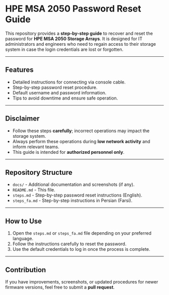 # HPE MSA 2050 Password Reset Guide

This repository provides a **step-by-step guide** to recover and reset the password for **HPE MSA 2050 Storage Arrays**. It is designed for IT administrators and engineers who need to regain access to their storage system in case the login credentials are lost or forgotten.

---

## Features

- Detailed instructions for connecting via console cable.
- Step-by-step password reset procedure.
- Default username and password information.
- Tips to avoid downtime and ensure safe operation.

---

## Disclaimer

- Follow these steps **carefully**; incorrect operations may impact the storage system.  
- Always perform these operations during **low network activity** and inform relevant teams.  
- This guide is intended for **authorized personnel only**.

---

## Repository Structure

- `docs/` - Additional documentation and screenshots (if any).  
- `README.md` - This file.  
- `steps.md` - Step-by-step password reset instructions (English).  
- `steps_fa.md` - Step-by-step instructions in Persian (Farsi).

---

## How to Use

1. Open the `steps.md` or `steps_fa.md` file depending on your preferred language.  
2. Follow the instructions carefully to reset the password.  
3. Use the default credentials to log in once the process is complete.

---

## Contribution

If you have improvements, screenshots, or updated procedures for newer firmware versions, feel free to submit a **pull request**.  
